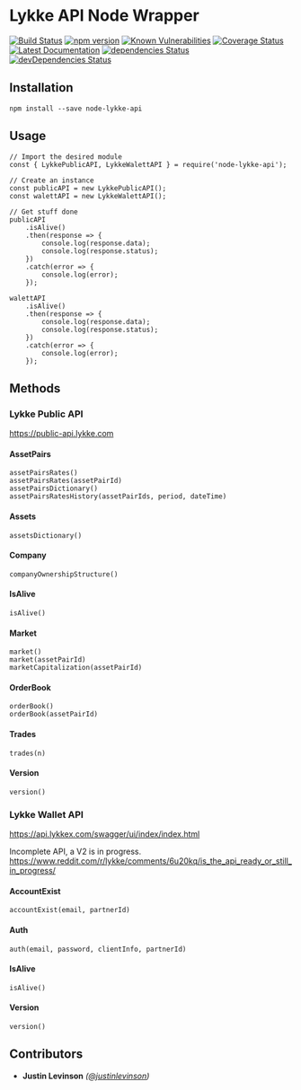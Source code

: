 # Lykke API Node Wrapper

[![Build Status](https://travis-ci.org/PierrickGT/node-lykke-api.svg?branch=master)](https://travis-ci.org/PierrickGT/node-lykke-api) [![npm version](https://badge.fury.io/js/node-lykke-api.svg)](https://badge.fury.io/js/node-lykke-api) [![Known Vulnerabilities](https://snyk.io/test/github/PierrickGT/node-lykke-api/badge.svg?targetFile=package.json)](https://snyk.io/test/github/PierrickGT/node-lykke-api?targetFile=package.json) [![Coverage Status](https://coveralls.io/repos/github/PierrickGT/node-lykke-api/badge.svg?branch=master)](https://coveralls.io/github/PierrickGT/node-lykke-api?branch=master) [![Latest Documentation](https://doxdox.org/images/badge-flat.svg)](https://doxdox.org/PierrickGT/node-lykke-api) [![dependencies Status](https://david-dm.org/PierrickGT/node-lykke-api/status.svg)](https://david-dm.org/PierrickGT/node-lykke-api) [![devDependencies Status](https://david-dm.org/PierrickGT/node-lykke-api/dev-status.svg)](https://david-dm.org/PierrickGT/node-lykke-api?type=dev)

## Installation
```
npm install --save node-lykke-api
```

## Usage
```
// Import the desired module
const { LykkePublicAPI, LykkeWalettAPI } = require('node-lykke-api');

// Create an instance
const publicAPI = new LykkePublicAPI();
const walettAPI = new LykkeWalettAPI();

// Get stuff done
publicAPI
    .isAlive()
    .then(response => {
        console.log(response.data);
        console.log(response.status);
    })
    .catch(error => {
        console.log(error);
    });

walettAPI
    .isAlive()
    .then(response => {
        console.log(response.data);
        console.log(response.status);
    })
    .catch(error => {
        console.log(error);
    });
```

## Methods

### Lykke Public API
https://public-api.lykke.com

#### AssetPairs
```
assetPairsRates()
assetPairsRates(assetPairId)
assetPairsDictionary()
assetPairsRatesHistory(assetPairIds, period, dateTime)
```

#### Assets
```
assetsDictionary()
```

#### Company
```
companyOwnershipStructure()
```

#### IsAlive
```
isAlive()
```

#### Market
```
market()
market(assetPairId)
marketCapitalization(assetPairId)
```

#### OrderBook
```
orderBook()
orderBook(assetPairId)
```

#### Trades
```
trades(n)
```

#### Version
```
version()
```

### Lykke Wallet API
https://api.lykkex.com/swagger/ui/index/index.html

Incomplete API, a V2 is in progress.
https://www.reddit.com/r/lykke/comments/6u20kq/is_the_api_ready_or_still_in_progress/

#### AccountExist
```
accountExist(email, partnerId)
```

#### Auth
```
auth(email, password, clientInfo, partnerId)
```

#### IsAlive
```
isAlive()
```

#### Version
```
version()
```

## Contributors
* **Justin Levinson** _([@justinlevinson](https://github.com/justinlevinson))_
